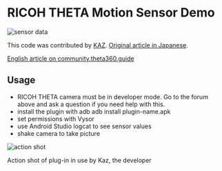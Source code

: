 # RICOH THETA Motion Sensor Demo

![sensor data](https://community.theta360.guide/uploads/default/original/2X/f/fca41e409b3c86688124230a7a68c419a54e0826.png)

This code was contributed by [KAZ](https://twitter.com/yokazuya_jp).
[Original article in Japanese](https://qiita.com/yokazuya/items/f36e5a2252bf32b0c18b).

[English article on community.theta360.guide](https://community.theta360.guide/t/howto-use-theta-motion-sensors/4145?u=codetricity)

## Usage

* RICOH THETA camera must be in developer mode.  Go to the forum above and ask a question if you need help with this.
* install the plugin with adb
    adb install plugin-name.apk
* set permissions with Vysor
* use Android Studio logcat to see sensor values
* shake camera to take picture


![action shot](https://community.theta360.guide/uploads/default/original/2X/8/86af3018cea11ecf7c3915585a608262b0d8969d.png)

Action shot of plug-in in use by Kaz, the developer
